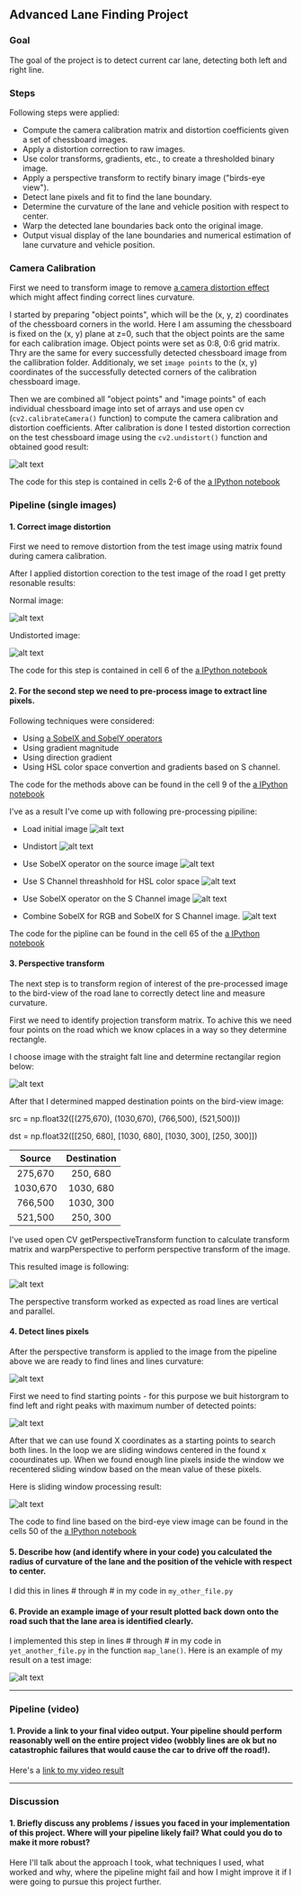 ## Advanced Lane Finding Project

### Goal
The goal of the project is to detect current car lane, detecting both left and right line.

### Steps
Following steps were applied:

* Compute the camera calibration matrix and distortion coefficients given a set of chessboard images.
* Apply a distortion correction to raw images.
* Use color transforms, gradients, etc., to create a thresholded binary image.
* Apply a perspective transform to rectify binary image ("birds-eye view").
* Detect lane pixels and fit to find the lane boundary.
* Determine the curvature of the lane and vehicle position with respect to center.
* Warp the detected lane boundaries back onto the original image.
* Output visual display of the lane boundaries and numerical estimation of lane curvature and vehicle position.

[//]: # (Image References)

[image1]: ./images/distortion.png "Distortion"
[image2]: ./images/road_normal.png "Road"
[image3]: ./images/road_undistorted.png "Road undistorted"

[image4]: ./images/initital_debug.png "Initial"
[image5]: ./images/Undistorted_debug.png "Undistorted"
[image6]: ./images/SobelX_debug.png "Sobel X applied"
[image7]: ./images/S_channel_selection_debug.png "S channel selected"
[image8]: ./images/SobelX_for_S_channel_debug.png "S channel + Sobel X"
[image9]: ./images/Combined_debug.png "Combined"

[image10]: ./images/road_region.png "Region"
[image11]: ./images/road_perspective.png "Perspective"
[image12]: ./images/Bird_View_debug.png "Bird view"
[image13]: ./images/hist.png "Histogram"
[image14]: ./images/sliding.png "Lines"



[image6]: ./examples/example_output.jpg "Output"
[video1]: ./project_video.mp4 "Video"

### Camera Calibration

First we need to transform image to remove [a camera distortion effect](https://en.wikipedia.org/wiki/Distortion_(optics)) which might affect finding correct lines curvature.

I started by preparing "object points", which will be the (x, y, z) coordinates of the chessboard corners in the world. Here I am assuming the chessboard is fixed on the (x, y) plane at z=0, such that the object points are the same for each calibration image.  Object points were set as 0:8, 0:6 grid matrix. Thry are the same for every successfully detected chessboard image from the callibration folder. Additionaly, we set `image points` to the (x, y) coordinates of the successfully detected corners of the calibration chessboard image.

Then we are combined all "object points" and "image points" of each individual chessboard image into set of arrays and use open cv (`cv2.calibrateCamera()` function) to compute the camera calibration and distortion coefficients. After calibration is done I tested distortion correction on the test chessboard image using the `cv2.undistort()` function and obtained good result: 

![alt text][image1]

The code for this step is contained in cells 2-6 of the [a IPython notebook](project.ipynb)

### Pipeline (single images)

#### 1. Correct image distortion

First we need to remove distortion from the test image using matrix found during camera calibration.

After I applied distortion corection to the test image of the road I get pretty resonable results:

Normal image:

![alt text][image2]

Undistorted image:

![alt text][image3]

The code for this step is contained in cell 6 of the [a IPython notebook](project.ipynb)

#### 2. For the second step we need to pre-process image to extract line pixels.
Following techniques were considered:
* Using [a SobelX and SobelY operators](https://en.wikipedia.org/wiki/Sobel_operator)
* Using gradient magnitude
* Using direction gradient
* Using HSL color space convertion and gradients based on S channel.

The code for the methods above can be found in the cell 9 of the [a IPython notebook](project.ipynb)

I've as a result I've come up with following pre-processing pipiline:

* Load initial image
![alt text][image4]

* Undistort
![alt text][image5]

* Use SobelX operator on the source image 
![alt text][image6]

* Use S Channel threashhold for HSL color space
![alt text][image7]

* Use SobelX operator on the S Channel image
![alt text][image8]

* Combine SobelX for RGB and SobelX for S Channel image.
![alt text][image9]

The code for the pipline can be found in the cell 65 of the [a IPython notebook](project.ipynb)

#### 3. Perspective transform

The next step is to transform region of interest of the pre-processed image to the bird-view of the road lane to correctly detect line and measure curvature. 

First we need to identify projection transform matrix.  To achive this we need four points on the road which we know cplaces in a way so they determine rectangle.

I choose image with the straight falt line and determine rectangilar region below: 

![alt text][image10]

After that I determined mapped destination points on the bird-view image:

src = np.float32([(275,670), (1030,670), 
                   (766,500), (521,500)])

dst = np.float32([[250, 680], [1030, 680],
                    [1030, 300], [250, 300]])

| Source        | Destination   | 
|:-------------:|:-------------:| 
| 275,670       | 250, 680      | 
| 1030,670      | 1030, 680     |
| 766,500       | 1030, 300     |
| 521,500       | 250, 300      |

I've used open CV getPerspectiveTransform function to calculate transform matrix and warpPerspective to perform perspective transform of the image.

This resulted image is following:

![alt text][image11]

The perspective transform worked as expected as road lines are vertical and parallel.

#### 4. Detect lines pixels

After the perspective transform is applied to the image from the pipeline above we are ready to find lines and lines curvature:

![alt text][image12]

First we need to find starting points - for this purpose we buit historgram to find left and right peaks with maximum number of detected points:

![alt text][image13]

After that we can use found X coordinates as a starting points to search both lines. In the loop we are sliding windows centered in the found x coourdinates up. When we found enough line pixels inside the window we recentered sliding window based on the mean value of these pixels.

Here is sliding window processing result:

![alt text][image13]

The code to find line based on the bird-eye view image  can be found in the cells 50 of the [a IPython notebook](project.ipynb)

#### 5. Describe how (and identify where in your code) you calculated the radius of curvature of the lane and the position of the vehicle with respect to center.

I did this in lines # through # in my code in `my_other_file.py`

#### 6. Provide an example image of your result plotted back down onto the road such that the lane area is identified clearly.

I implemented this step in lines # through # in my code in `yet_another_file.py` in the function `map_lane()`.  Here is an example of my result on a test image:

![alt text][image6]

---

### Pipeline (video)

#### 1. Provide a link to your final video output.  Your pipeline should perform reasonably well on the entire project video (wobbly lines are ok but no catastrophic failures that would cause the car to drive off the road!).

Here's a [link to my video result](./project_video.mp4)

---

### Discussion

#### 1. Briefly discuss any problems / issues you faced in your implementation of this project.  Where will your pipeline likely fail?  What could you do to make it more robust?

Here I'll talk about the approach I took, what techniques I used, what worked and why, where the pipeline might fail and how I might improve it if I were going to pursue this project further.  
